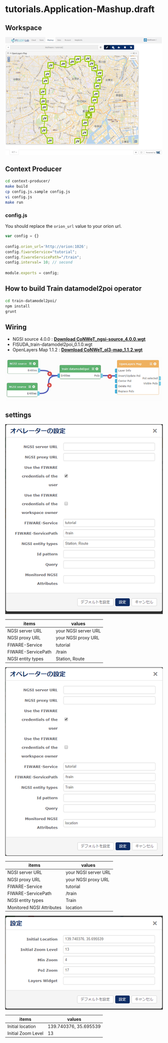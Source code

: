 # tutorials.Application-Mashup.draft

## Workspace

![](./img/screen1.png)

## Context Producer

```bash
cd context-producer/
make build
cp config.js.sample config.js
vi config.js
make run
```

### config.js

You should replace the `orion_url` value to your orion url.

```Javascript
var config = {}

config.orion_url='http://orion:1026';
config.fiwareService="tutorial";
config.fiwareServicePath="/train";
config.interval= 10; // second

module.exports = config;
```

## How to build Train datamodel2poi operator

```bash
cd train-datamodel2poi/
npm install
grunt
```

## Wiring

-    NGSI source 4.0.0 : **[Download CoNWeT\_ngsi-source\_4.0.0.wgt](https://github.com/wirecloud-fiware/ngsi-source/releases/download/4.0.0/CoNWeT_ngsi-source_4.0.0.wgt)**
-    FISUDA_train-datamodel2poi_0.1.0.wgt
-    OpenLayers Map 1.1.2 : **[Download CoNWeT\_ol3-map\_1.1.2.wgt](https://github.com/Wirecloud/ol3-map-widget/releases/download/v1.1.2/CoNWeT_ol3-map_1.1.2.wgt)**

![](./img/screen2.png)

## settings

![](./img/screen3.png)

| items | values |
| --- | --- |
| NGSI server URL | your NGSI server URL |
| NGSI proxy URL | your NGSI proxy URL |
| FIWARE-Service | tutorial |
| FIWARE-ServicePath | /train |
| NGSI entity types | Station, Route |

![](./img/screen4.png)

| items | values |
| --- | --- |
| NGSI server URL | your NGSI server URL |
| NGSI proxy URL | your NGSI proxy URL |
| FIWARE-Service | tutorial |
| FIWARE-ServicePath | /train |
| NGSI entity types | Train |
| Monitored NGSI Attributes | location |

![](./img/screen5.png)

| items | values |
| --- | --- |
| Initial location | 139.740376, 35.695539 |
| Initial Zoom Level | 13 |
